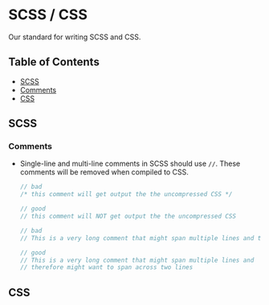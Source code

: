 # SCSS / CSS

Our standard for writing SCSS and CSS.


## Table of Contents

- [SCSS](#scss)
 - [Comments](comments)
- [CSS](css)


## SCSS

### Comments

- Single-line and multi-line comments in SCSS should use `//`. These comments will be removed when compiled to CSS.

    ```scss
    // bad
    /* this comment will get output the the uncompressed CSS */

    // good
    // this comment will NOT get output the the uncompressed CSS

    // bad
    // This is a very long comment that might span multiple lines and therefore might want to span across two lines

    // good
    // This is a very long comment that might span multiple lines and
    // therefore might want to span across two lines
    ```

## CSS